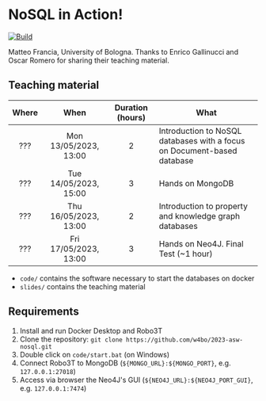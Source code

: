 # NoSQL in Action!

[![Build](https://github.com/w4bo/2023-nosql-utours/actions/workflows/build.yml/badge.svg)](https://github.com/w4bo/2023-nosql-utours/actions/workflows/build.yml)

Matteo Francia, University of Bologna.
Thanks to Enrico Gallinucci and Oscar Romero for sharing their teaching material.

## Teaching material

| Where |          When         | Duration (hours) | What                                                                    |
|:-----:|:---------------------:|:----------------:|-------------------------------------------------------------------------|
|  ???  | Mon 13/05/2023, 13:00 |         2        | Introduction to NoSQL databases with a focus on Document-based database |
|  ???  | Tue 14/05/2023, 15:00 |         3        | Hands on MongoDB                                                        |
|  ???  | Thu 16/05/2023, 13:00 |         2        | Introduction to property and knowledge graph databases                  |
|  ???  | Fri 17/05/2023, 13:00 |         3        | Hands on Neo4J. Final Test (~1 hour)                                    |

- `code/` contains the software necessary to start the databases on docker
- `slides/` contains the teaching material

## Requirements

1. Install and run Docker Desktop and Robo3T
1. Clone the repository: `git clone https://github.com/w4bo/2023-asw-nosql.git`
1. Double click on `code/start.bat` (on Windows)
1. Connect Robo3T to MongoDB (`${MONGO_URL}:${MONGO_PORT}`, e.g. `127.0.0.1:27018`)
1. Access via browser the Neo4J's GUI (`${NEO4J_URL}:${NEO4J_PORT_GUI}`, e.g. `127.0.0.1:7474`)